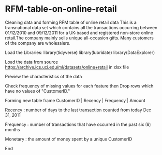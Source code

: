 # RFM-table-on-online-retail
Cleaning data and forming RFM table of online retail data
This is a transnational  data set which contains all the transactions occurring between 01/12/2010 and 09/12/2011 for a UK-based and registered non-store online retail.The company mainly sells unique all-occasion gifts. Many customers of the company are wholesalers.

Load the Libraries:
library(tidyverse)
library(lubridate)
library(DataExplorer)

Load the data from source https://archive.ics.uci.edu/ml/datasets/online+retail in xlsx file

Preview the characteristics of the data

Check frequency of missing values for each feature
then
Drop rows which have no values of "CustomerID."

Forming new table frame
CustomerID | Recency | Frequency | Amount 

Recency   : number of days to the last transaction counted from today Dec 31, 2011

Frequency : number of transactions that have occurred in the past six (6) months

Monetary  : the amount of money spent by a unique CustomerID

End
